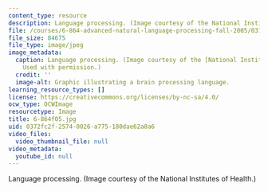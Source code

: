 ```yaml
---
content_type: resource
description: Language processing. (Image courtesy of the National Institutes of Health.)
file: /courses/6-864-advanced-natural-language-processing-fall-2005/0372fc2f25740026a775180dae62a8a6_6-864f05.jpg
file_size: 84675
file_type: image/jpeg
image_metadata:
  caption: Language processing. (Image courtesy of the [National Institutes of Health](http://www.nih.gov/).
    Used with permission.)
  credit: ''
  image-alt: Graphic illustrating a brain processing language.
learning_resource_types: []
license: https://creativecommons.org/licenses/by-nc-sa/4.0/
ocw_type: OCWImage
resourcetype: Image
title: 6-864f05.jpg
uid: 0372fc2f-2574-0026-a775-180dae62a8a6
video_files:
  video_thumbnail_file: null
video_metadata:
  youtube_id: null
---
```

Language processing. (Image courtesy of the National Institutes of Health.)